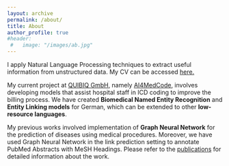 ```yaml
---
layout: archive
permalink: /about/
title: About
author_profile: true
#header:
 #   image: "/images/ab.jpg"
---
```


I apply Natural Language Processing techniques to extract useful information from unstructured data. My CV can be accessed [here.](https://Faizan-E-Mustafa.github.io/pdfs/CV.pdf)

My current project at [QUIBIQ GmbH](https://www.quibiq.de/), namely [AI4MedCode](https://www.ki.uni-stuttgart.de/departments/ac/research/projects/AI4MedCode/), involves developing models that assist hospital staff in ICD coding to improve the billing process. We have created **Biomedical Named Entity Recognition** and **Entity Linking models** for German, which can be extended to other **low-resource languages**. 

My previous works involved implementation of **Graph Neural Network** for the prediction of diseases using medical procedures. Moreover, we have used Graph Neural Network in the link prediction setting to annotate PubMed Abstracts with MeSH Headings. Please refer to the [publications](https://faizan-e-mustafa.github.io/publications/) for detailed information about the work.







<!-- I like to read books. My [Goodreads profile](https://www.goodreads.com/user/show/131185441-faizan-mustafa) is updated occasionaly. -->



